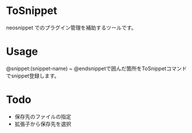 # ToSnippet
neosnippet でのプラグイン管理を補助するツールです。

# Usage
@snippet:(snippet-name) ~ @endsnippetで囲んだ箇所をToSnippetコマンドでsnippet登録します。

# Todo
- 保存先のファイルの指定
- 拡張子から保存先を選択
